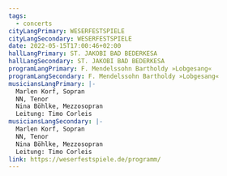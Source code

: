 ```yaml
---
tags:
  - concerts
cityLangPrimary: WESERFESTSPIELE
cityLangSecondary: WESERFESTSPIELE
date: 2022-05-15T17:00:46+02:00
hallLangPrimary: ST. JAKOBI BAD BEDERKESA
hallLangSecondary: ST. JAKOBI BAD BEDERKESA
programLangPrimary: F. Mendelssohn Bartholdy »Lobgesang«
programLangSecondary: F. Mendelssohn Bartholdy »Lobgesang«
musiciansLangPrimary: |-
  Marlen Korf, Sopran
  NN, Tenor
  Nina Böhlke, Mezzosopran
  Leitung: Timo Corleis
musiciansLangSecondary: |-
  Marlen Korf, Sopran
  NN, Tenor
  Nina Böhlke, Mezzosopran
  Leitung: Timo Corleis
link: https://weserfestspiele.de/programm/
---
```

